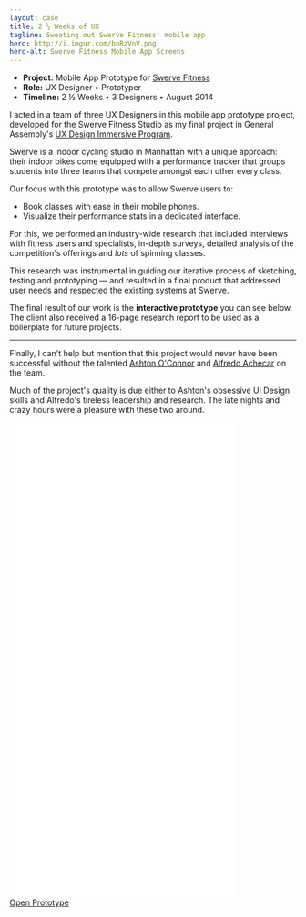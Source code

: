 ```yaml
---
layout: case
title: 2 ½ Weeks of UX
tagline: Sweating out Swerve Fitness' mobile app
hero: http://i.imgur.com/bnRzVnV.png
hero-alt: Swerve Fitness Mobile App Screens
---
```


 - **Project:** Mobile App Prototype for <a href="http://www.swervefitness.com/" target="_blank">Swerve Fitness</a>
 - **Role:** UX Designer • Prototyper
 - **Timeline:** 2 ½ Weeks • 3 Designers • August 2014

I acted in a team of three UX Designers in this mobile app prototype project, developed for the Swerve Fitness Studio as my final project in General Assembly's <a href="https://generalassemb.ly/education/user-experience-design-immersive/new-york-city" target="_blank">UX Design Immersive Program</a>.

Swerve is a indoor cycling studio in Manhattan with a unique approach: their indoor bikes come equipped with a performance tracker that groups students into three teams that compete amongst each other every class.

Our focus with this prototype was to allow Swerve users to:

<ul class="not-metadata">
    <li><span class="accent">Book classes with ease in their mobile phones.</span></li>
    <li><span class="accent">Visualize their performance stats in a dedicated interface.</span></li>
</ul>

For this, we performed an industry-wide research that included interviews with fitness users and specialists, in-depth surveys, detailed analysis of the competition's offerings and *lots* of spinning classes.

This research was instrumental in guiding our iterative process of sketching, testing and prototyping — and resulted in a final product that addressed user needs and respected the existing systems at Swerve.

The final result of our work is the **interactive prototype** you can see below. The client also received a 16-page research report to be used as a boilerplate for future projects.

---

Finally, I can't help but mention that this project would never have been successful without the talented <a href="http://www.ashtonoconnor.com/" targe="_blank">Ashton O'Connor</a> and <a href="http://alfredoachecar.com/" target="_blank">Alfredo Achecar</a> on the team.

Much of the project's quality is due either to Ashton's obsessive UI Design skills and Alfredo's tireless leadership and research. The late nights and crazy hours were a pleasure with these two around.

<div class="prototype"><iframe width="396" height="834" src="//invis.io/NX188FD4Q" frameborder="0" allowfullscreen></iframe></div>

<div class="button-wrap">
    <a href="http://invis.io/5N1MWHHCS" target="_blank">
        <div class="btn">
            Open Prototype
        </div>
    </a>
</div>



